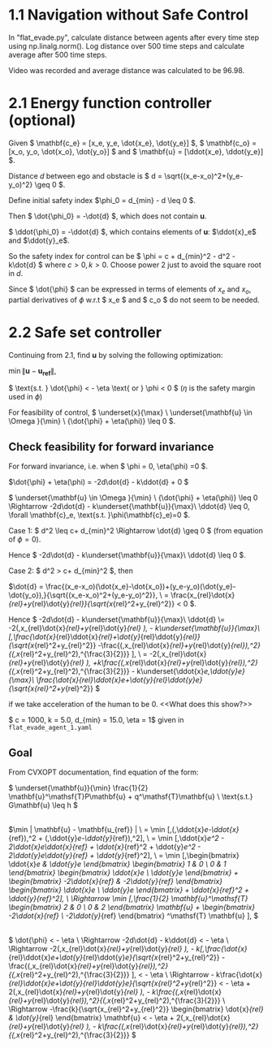 # 1.1 Navigation without Safe Control

In "flat_evade.py", calculate distance between agents after every time step using np.linalg.norm(). Log distance over 500 time steps and calculate average after 500 time steps.

Video was recorded and average distance was calculated to be 96.98.

# 2.1 Energy function controller (optional)

Given $ \mathbf{c_e} = [x_e, y_e, \dot{x_e}, \dot{y_e}] $, $ \mathbf{c_o} = [x_o, y_o, \dot{x_o}, \dot{y_o}] $ and $ \mathbf{u} = [\ddot{x_e}, \ddot{y_e}] $.

Distance $d$ between ego and obstacle is $ d = \sqrt{(x_e-x_o)^2+(y_e-y_o)^2} \geq 0 $.

Define initial safety index $\phi_0 = d_{min} - d \leq 0 $. 

Then $ \dot{\phi_0} = -\dot{d} $, which does not contain $\mathbf{u}$. 

$ \ddot{\phi_0} = -\ddot{d} $, which contains elements of $\mathbf{u}$: $\ddot{x}_e$ and $\ddot{y}_e$.

So the safety index for control can be $ \phi = c + d_{min}^2 - d^2 - k\dot{d} $ where $c>0, k>0$. Choose power 2 just to avoid the square root in $d$.

Since $ \dot{\phi} $ can be expressed in terms of elements of $x_e$ and $x_o$, partial derivatives of $\phi$ w.r.t $ x_e $ and $ c_o $ do not seem to be needed.

<!-- $ \frac{\partial \phi}{\partial \mathbf{c_e}} = -2\mathbf{c_e} + 2\mathbf{c_o} $ 

$ \frac{\partial \phi}{\partial \mathbf{c_e}} = -2\mathbf{c_o} + 2\mathbf{c_e} $  -->

# 2.2 Safe set controller

Continuing from 2.1, find ${\mathbf{u}}$ by solving the following optimization:

$\min \| \mathbf{u} - \mathbf{u_{ref}} \|$,

$ \text{s.t. }  \dot{\phi} < - \eta \text{ or }  \phi < 0 $ ($\eta$ is the safety margin used in $\phi$)

For feasibility of control, $ \underset{x}{\max} \ \underset{\mathbf{u} \in \Omega }{\min} \ {\dot{\phi} + \eta(\phi)} \leq 0 $.

## Check feasibility for forward invariance
For forward invariance, i.e. when $ \phi = 0, \eta(\phi) =0 $.

$\dot{\phi} + \eta(\phi) = -2d\dot{d} - k\ddot{d} + 0 $

$ \underset{\mathbf{u} \in \Omega }{\min} \ {\dot{\phi} + \eta(\phi)} \leq 0  \Rightarrow -2d\dot{d} - k\underset{\mathbf{u}}{\max}\ \ddot{d} \leq 0, \forall \mathbf{c}_e, \text{s.t. }\phi(\mathbf{c}_e)=0 $.

Case 1: $ d^2 \leq c+ d_{min}^2  \Rightarrow \dot{d} \geq 0 $ (from equation of $\phi = 0$).

Hence $ -2d\dot{d} - k\underset{\mathbf{u}}{\max}\ \ddot{d} \leq 0 $.

Case 2: $ d^2 > c+ d_{min}^2 $, then 

$\dot{d} = \frac{(x_e-x_o)(\dot{x_e}-\dot{x_o})+(y_e-y_o)(\dot{y_e}-\dot{y_o})\,}{\sqrt{(x_e-x_o)^2+(y_e-y_o)^2}}\,  \\ = \frac{x_{rel}\dot{x}_{rel}+y_{rel}\dot{y}_{rel}}{\sqrt{x_{rel}^2+y_{rel}^2}} < 0 $.

Hence $ -2d\dot{d} - k\underset{\mathbf{u}}{\max}\ \ddot{d} 
\\= -2(\,x_{rel}\dot{x}_{rel}+y_{rel}\dot{y}_{rel} )\, - k\underset{\mathbf{u}}{\max}\ [\,\frac{\dot{x}_{rel}\ddot{x}_{rel}+\dot{y}_{rel}\ddot{y}_{rel}}{\sqrt{x_{rel}^2+y_{rel}^2}} -\frac{(\,x_{rel}\dot{x}_{rel}+y_{rel}\dot{y}_{rel})\,^2}{(\,x_{rel}^2+y_{rel}^2)\,^{\frac{3}{2}}} ]\, 
\\ = -2(\,x_{rel}\dot{x}_{rel}+y_{rel}\dot{y}_{rel} )\, +k\frac{(\,x_{rel}\dot{x}_{rel}+y_{rel}\dot{y}_{rel})\,^2}{(\,x_{rel}^2+y_{rel}^2)\,^{\frac{3}{2}}} - k\underset{\ddot{x}_e,\ddot{y}_e}{\max}\ \frac{\dot{x}_{rel}\ddot{x}_e+\dot{y}_{rel}\ddot{y}_e}{\sqrt{x_{rel}^2+y_{rel}^2}} $ 

 if we take acceleration of the human to be $0$. <<What does this show?>>

$ c = 1000, k = 5.0, d_{min} = 15.0, \eta = 1$ given in `flat_evade_agent_1.yaml`

## Goal

From CVXOPT documentation, find equation of the form: 

$ \underset{\mathbf{u}}{\min} \frac{1}{2} \mathbf{u}^\mathsf{T}P\mathbf{u} + q^\mathsf{T}\mathbf{u} \\ \text{s.t.} G\mathbf{u} \leq h $

\
$\min \| \mathbf{u} - \mathbf{u_{ref}} \|
\\ = \min [\,(\,\ddot{x}_e-\ddot{x}_{ref})\,^2 + (\,\ddot{y}_e-\ddot{y}_{ref})\,^2]\,
\\ = \min [\,\ddot{x}_e^2 - 2\ddot{x}_e\ddot{x}_{ref} + \ddot{x}_{ref}^2 + \ddot{y}_e^2 - 2\ddot{y}_e\ddot{y}_{ref} + \ddot{y}_{ref}^2]\, 
\\ = \min [\,\begin{bmatrix} \ddot{x}_e & \ddot{y}_e \end{bmatrix} \begin{bmatrix} 1 & 0 \\ 0 & 1 \end{bmatrix} \begin{bmatrix} \ddot{x}_e \\ \ddot{y}_e \end{bmatrix} + \begin{bmatrix} -2\ddot{x}_{ref} & -2\ddot{y}_{ref} \end{bmatrix} \begin{bmatrix} \ddot{x}_e \\ \ddot{y}_e \end{bmatrix} + \ddot{x}_{ref}^2 + \ddot{y}_{ref}^2]\, 
\\ \Rightarrow \min [\,\frac{1}{2} \mathbf{u}^\mathsf{T} \begin{bmatrix} 2 & 0 \\ 0 & 2 \end{bmatrix} \mathbf{u} + \begin{bmatrix} -2\ddot{x}_{ref} \\ -2\ddot{y}_{ref} \end{bmatrix} ^\mathsf{T} \mathbf{u} ]\, $


\
$ \dot{\phi} < - \eta
\\ \Rightarrow -2d\dot{d} - k\ddot{d} < - \eta
\\ \Rightarrow -2(\,x_{rel}\dot{x}_{rel}+y_{rel}\dot{y}_{rel} )\, - k[\,\frac{\dot{x}_{rel}\ddot{x}_e+\dot{y}_{rel}\ddot{y}_e}{\sqrt{x_{rel}^2+y_{rel}^2}} -\frac{(\,x_{rel}\dot{x}_{rel}+y_{rel}\dot{y}_{rel})\,^2}{(\,x_{rel}^2+y_{rel}^2)\,^{\frac{3}{2}}} ]\, < - \eta
\\ \Rightarrow - k\frac{\dot{x}_{rel}\ddot{x}_e+\dot{y}_{rel}\ddot{y}_e}{\sqrt{x_{rel}^2+y_{rel}^2}} < - \eta + 2(\,x_{rel}\dot{x}_{rel}+y_{rel}\dot{y}_{rel} )\, - k\frac{(\,x_{rel}\dot{x}_{rel}+y_{rel}\dot{y}_{rel})\,^2}{(\,x_{rel}^2+y_{rel}^2)\,^{\frac{3}{2}}} 
\\ \Rightarrow -\frac{k}{\sqrt{x_{rel}^2+y_{rel}^2}} \begin{bmatrix} \dot{x}_{rel} & \dot{y}_{rel} \end{bmatrix} \mathbf{u}  < - \eta + 2(\,x_{rel}\dot{x}_{rel}+y_{rel}\dot{y}_{rel} )\, - k\frac{(\,x_{rel}\dot{x}_{rel}+y_{rel}\dot{y}_{rel})\,^2}{(\,x_{rel}^2+y_{rel}^2)\,^{\frac{3}{2}}} $ 